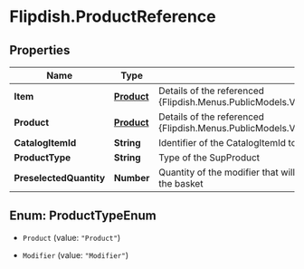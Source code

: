# Flipdish.ProductReference

## Properties
Name | Type | Description | Notes
------------ | ------------- | ------------- | -------------
**Item** | [**Product**](Product.md) | Details of the referenced {Flipdish.Menus.PublicModels.V1.Catalog.Groups.ProductReference.Product} | [optional] 
**Product** | [**Product**](Product.md) | Details of the referenced {Flipdish.Menus.PublicModels.V1.Catalog.Groups.ProductReference.Product} | [optional] 
**CatalogItemId** | **String** | Identifier of the CatalogItemId to use as SubProduct | 
**ProductType** | **String** | Type of the SupProduct | 
**PreselectedQuantity** | **Number** | Quantity of the modifier that will be set when the parent product is placed in the basket | [optional] 


<a name="ProductTypeEnum"></a>
## Enum: ProductTypeEnum


* `Product` (value: `"Product"`)

* `Modifier` (value: `"Modifier"`)





